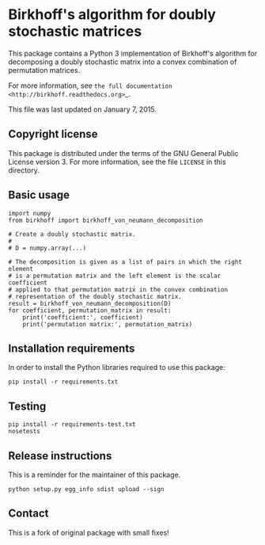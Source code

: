# Birkhoff's algorithm for doubly stochastic matrices #

This package contains a Python 3 implementation of Birkhoff's algorithm for
decomposing a doubly stochastic matrix into a convex combination of permutation
matrices.

For more information, see `the full documentation
<http://birkhoff.readthedocs.org>`_.

This file was last updated on January 7, 2015.

## Copyright license ##

This package is distributed under the terms of the GNU General Public License
version 3. For more information, see the file `LICENSE` in this directory.

## Basic usage ##

    import numpy
    from birkhoff import birkhoff_von_neumann_decomposition

    # Create a doubly stochastic matrix.
    #
    # D = numpy.array(...)

    # The decomposition is given as a list of pairs in which the right element
    # is a permutation matrix and the left element is the scalar coefficient
    # applied to that permutation matrix in the convex combination
    # representation of the doubly stochastic matrix.
    result = birkhoff_von_neumann_decomposition(D)
    for coefficient, permutation_matrix in result:
        print('coefficient:', coefficient)
        print('permutation matrix:', permutation_matrix)

## Installation requirements ##

In order to install the Python libraries required to use this package:

    pip install -r requirements.txt

Testing
-------

    pip install -r requirements-test.txt
    nosetests

Release instructions
--------------------

This is a reminder for the maintainer of this package.

    python setup.py egg_info sdist upload --sign

Contact
-------

This is a fork of original package with small fixes!
